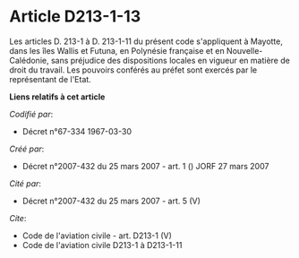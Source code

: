# Article D213-1-13

Les articles D. 213-1 à D. 213-1-11 du présent code s'appliquent à Mayotte, dans les îles Wallis et Futuna, en Polynésie
française et en Nouvelle-Calédonie, sans préjudice des dispositions locales en vigueur en matière de droit du travail. Les
pouvoirs conférés au préfet sont exercés par le représentant de l'Etat.

**Liens relatifs à cet article**

_Codifié par_:

  - Décret n°67-334 1967-03-30

_Créé par_:

  - Décret n°2007-432 du 25 mars 2007 - art. 1 () JORF 27 mars 2007

_Cité par_:

  - Décret n°2007-432 du 25 mars 2007 - art. 5 (V)

_Cite_:

  - Code de l'aviation civile - art. D213-1 (V)
  - Code de l'aviation civile D213-1 à D213-1-11
